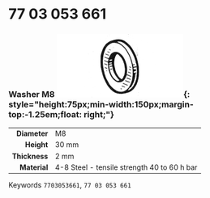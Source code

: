 # 77 03 053 661

### Washer M8 ![](../assets/images/parts/washer.png){: style="height:75px;min-width:150px;margin-top:-1.25em;float: right;"}

|   |   |
|---:|---|
**Diameter** | M8
**Height** |30 mm
**Thickness** |2 mm
**Material** | 4-8 Steel - tensile strength 40 to 60 h bar

Keywords `7703053661`, `77 03 053 661`
